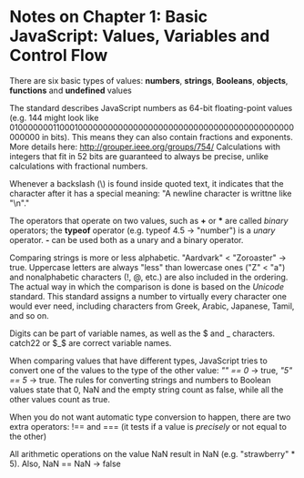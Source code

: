 Notes on Chapter 1: Basic JavaScript: Values, Variables and Control Flow
===============

There are six basic types of values: **numbers**, **strings**, **Booleans**, **objects**, **functions** and **undefined** values

The standard describes JavaScript numbers as 64-bit floating-point values (e.g. 144 might look like 0100000001100010000000000000000000000000000000000000000000000000 in bits). This means they can also contain fractions and exponents. More details here: http://grouper.ieee.org/groups/754/
Calculations with integers that fit in 52 bits are guaranteed to always be precise, unlike calculations with fractional numbers.

Whenever a backslash (\\) is found inside quoted text, it indicates that the character after it has a special meaning: "A newline character is writtne like \"\\n\"."

The operators that operate on two values, such as **+** or __*__ are called _binary_ operators; the **typeof** operator (e.g. typeof 4.5 -> "number") is a _unary_ operator. **-** can be used both as a unary and a binary operator.

Comparing strings is more or less alphabetic. "Aardvark" < "Zoroaster" -> true. Uppercase letters are always "less" than lowercase ones ("Z" < "a") and nonalphabetic characters (!, @, etc.) are also included in the ordering. The actual way in which the comparison is done is based on the _Unicode_ standard. This standard assigns a number to virtually every character one would ever need, including characters from Greek, Arabic, Japanese, Tamil, and so on.

Digits can be part of variable names, as well as the $ and _ characters. catch22 or $_$ are correct variable names.

When comparing values that have different types, JavaScript tries to convert one of the values to the type of the other value: _"" == 0_ -> true, _"5" == 5_ -> true. The rules for converting strings and numbers to Boolean values state that 0, NaN and the empty string count as false, while all the other values count as true.

When you do not want automatic type conversion to happen, there are two extra operators: !== and === (it tests if a value is _precisely_ or not equal to the other)

All arithmetic operations on the value NaN result in NaN (e.g. "strawberry" * 5). Also, NaN == NaN -> false